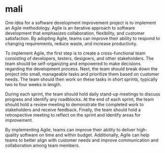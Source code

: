 # mali
One idea for a software development improvement project is to implement an Agile methodology. Agile is an iterative approach to software development that emphasizes collaboration, flexibility, and customer satisfaction. By adopting Agile, teams can improve their ability to respond to changing requirements, reduce waste, and increase productivity.

To implement Agile, the first step is to create a cross-functional team consisting of developers, testers, designers, and other stakeholders. The team should be self-organizing and empowered to make decisions regarding the development process. Next, the team should break down the project into small, manageable tasks and prioritize them based on customer needs. The team should then work on these tasks in short sprints, typically two to four weeks in length.

During each sprint, the team should hold daily stand-up meetings to discuss progress and identify any roadblocks. At the end of each sprint, the team should hold a review meeting to demonstrate the completed work to stakeholders and receive feedback. Finally, the team should hold a retrospective meeting to reflect on the sprint and identify areas for improvement.

By implementing Agile, teams can improve their ability to deliver high-quality software on time and within budget. Additionally, Agile can help teams to better align with customer needs and improve communication and collaboration among team members.

